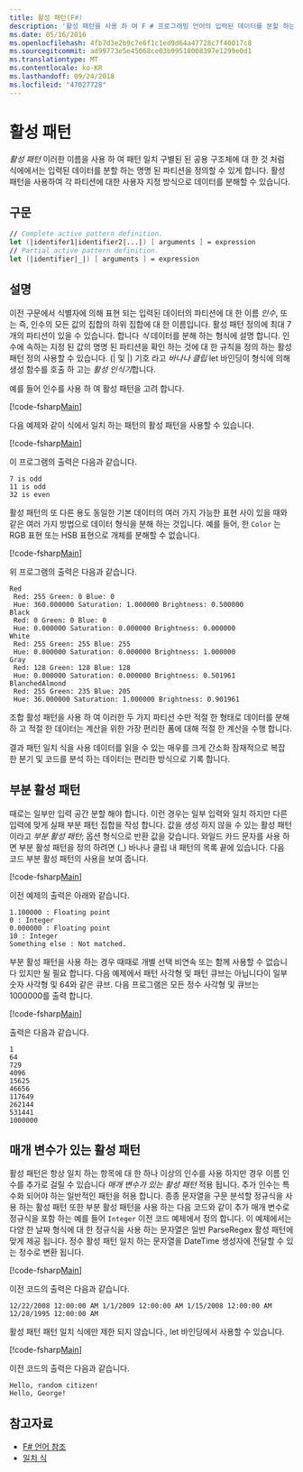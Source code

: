 ```yaml
---
title: 활성 패턴(F#)
description: '활성 패턴을 사용 하 여 F # 프로그래밍 언어의 입력된 데이터를 분할 하는 명명 된 파티션을 정의 하는 방법에 알아봅니다.'
ms.date: 05/16/2016
ms.openlocfilehash: 4fb7d3e2b9c7e6f1c1ed9d64a47728c7f40017c8
ms.sourcegitcommit: ad99773e5e45068ce03b99518008397e1299e0d1
ms.translationtype: MT
ms.contentlocale: ko-KR
ms.lasthandoff: 09/24/2018
ms.locfileid: "47027728"
---
```

# <a name="active-patterns"></a>활성 패턴

*활성 패턴* 이러한 이름을 사용 하 여 패턴 일치 구별된 된 공용 구조체에 대 한 것 처럼 식에에서는 입력된 데이터를 분할 하는 명명 된 파티션을 정의할 수 있게 합니다. 활성 패턴을 사용하여 각 파티션에 대한 사용자 지정 방식으로 데이터를 분해할 수 있습니다.

## <a name="syntax"></a>구문

```fsharp
// Complete active pattern definition.
let (|identifer1|identifier2|...|) [ arguments ] = expression
// Partial active pattern definition.
let (|identifier|_|) [ arguments ] = expression
```

## <a name="remarks"></a>설명

이전 구문에서 식별자에 의해 표현 되는 입력된 데이터의 파티션에 대 한 이름 *인수*, 또는 즉, 인수의 모든 값의 집합의 하위 집합에 대 한 이름입니다. 활성 패턴 정의에 최대 7 개의 파티션이 있을 수 있습니다. 합니다 *식* 데이터를 분해 하는 형식에 설명 합니다. 인수에 속하는 지정 된 값의 명명 된 파티션을 확인 하는 것에 대 한 규칙을 정의 하는 활성 패턴 정의 사용할 수 있습니다. (| 및 |) 기호 라고 *바나나 클립* let 바인딩이 형식에 의해 생성 함수를 호출 하 고는 *활성 인식기*합니다.

예를 들어 인수를 사용 하 여 활성 패턴을 고려 합니다.

[!code-fsharp[Main](../../../samples/snippets/fsharp/lang-ref-2/snippet5001.fs)]

다음 예제와 같이 식에서 일치 하는 패턴의 활성 패턴을 사용할 수 있습니다.

[!code-fsharp[Main](../../../samples/snippets/fsharp/lang-ref-2/snippet5002.fs)]

이 프로그램의 출력은 다음과 같습니다.

```
7 is odd
11 is odd
32 is even
```

활성 패턴의 또 다른 용도 동일한 기본 데이터의 여러 가지 가능한 표현 사이 있을 때와 같은 여러 가지 방법으로 데이터 형식을 분해 하는 것입니다. 예를 들어, 한 `Color` 는 RGB 표현 또는 HSB 표현으로 개체를 분해할 수 없습니다.

[!code-fsharp[Main](~/samples/snippets/fsharp/lang-ref-2/snippet5003.fs)]

위 프로그램의 출력은 다음과 같습니다.

```
Red
 Red: 255 Green: 0 Blue: 0
 Hue: 360.000000 Saturation: 1.000000 Brightness: 0.500000
Black
 Red: 0 Green: 0 Blue: 0
 Hue: 0.000000 Saturation: 0.000000 Brightness: 0.000000
White
 Red: 255 Green: 255 Blue: 255
 Hue: 0.000000 Saturation: 0.000000 Brightness: 1.000000
Gray
 Red: 128 Green: 128 Blue: 128
 Hue: 0.000000 Saturation: 0.000000 Brightness: 0.501961
BlanchedAlmond
 Red: 255 Green: 235 Blue: 205
 Hue: 36.000000 Saturation: 1.000000 Brightness: 0.901961
```

조합 활성 패턴을 사용 하 여 이러한 두 가지 파티션 수만 적절 한 형태로 데이터를 분해 하 고 적절 한 데이터는 계산을 위한 가장 편리한 폼에 대해 적절 한 계산을 수행 합니다.

결과 패턴 일치 식을 사용 데이터를 읽을 수 있는 매우를 크게 간소화 잠재적으로 복잡 한 분기 및 코드를 분석 하는 데이터는 편리한 방식으로 기록 합니다.

## <a name="partial-active-patterns"></a>부분 활성 패턴

때로는 일부만 입력 공간 분할 해야 합니다. 이런 경우는 일부 입력와 일치 하지만 다른 입력에 맞게 실패 부분 패턴 집합을 작성 합니다. 값을 생성 하지 않을 수 있는 활성 패턴 이라고 *부분 활성 패턴*; 옵션 형식으로 반환 값을 갖습니다. 와일드 카드 문자를 사용 하면 부분 활성 패턴을 정의 하려면 (\_) 바나나 클립 내 패턴의 목록 끝에 있습니다. 다음 코드 부분 활성 패턴의 사용을 보여 줍니다.

[!code-fsharp[Main](~/samples/snippets/fsharp/lang-ref-2/snippet5004.fs)]

이전 예제의 출력은 아래와 같습니다.

```
1.100000 : Floating point
0 : Integer
0.000000 : Floating point
10 : Integer
Something else : Not matched.
```

부분 활성 패턴을 사용 하는 경우 때때로 개별 선택 비연속 또는 함께 사용할 수 없습니다 있지만 될 필요 합니다. 다음 예제에서 패턴 사각형 및 패턴 큐브는 아닙니다이 일부 숫자 사각형 및 64와 같은 큐브. 다음 프로그램은 모든 정수 사각형 및 큐브는 1000000를 출력 합니다.

[!code-fsharp[Main](~/samples/snippets/fsharp/lang-ref-2/snippet5005.fs)]

출력은 다음과 같습니다.

```
1
64
729
4096
15625
46656
117649
262144
531441
1000000
```

## <a name="parameterized-active-patterns"></a>매개 변수가 있는 활성 패턴

활성 패턴은 항상 일치 하는 항목에 대 한 하나 이상의 인수를 사용 하지만 경우 이름 인수를 추가로 걸릴 수 있습니다 *매개 변수가 있는 활성 패턴* 적용 됩니다. 추가 인수는 특수화 되어야 하는 일반적인 패턴을 허용 합니다. 종종 문자열을 구문 분석할 정규식을 사용 하는 활성 패턴 또한 부분 활성 패턴을 사용 하는 다음 코드와 같이 추가 매개 변수로 정규식을 포함 하는 예를 들어 `Integer` 이전 코드 예제에서 정의 합니다. 이 예제에서는 다양 한 날짜 형식에 대 한 정규식을 사용 하는 문자열은 일반 ParseRegex 활성 패턴에 맞게 제공 됩니다. 정수 활성 패턴 일치 하는 문자열을 DateTime 생성자에 전달할 수 있는 정수로 변환 됩니다.

[!code-fsharp[Main](~/samples/snippets/fsharp/lang-ref-2/snippet5006.fs)]

이전 코드의 출력은 다음과 같습니다.

```
12/22/2008 12:00:00 AM 1/1/2009 12:00:00 AM 1/15/2008 12:00:00 AM 12/28/1995 12:00:00 AM
```

활성 패턴 패턴 일치 식에만 제한 되지 않습니다., let 바인딩에서 사용할 수 있습니다.

[!code-fsharp[Main](~/samples/snippets/fsharp/lang-ref-2/snippet5007.fs)]

이전 코드의 출력은 다음과 같습니다.

```
Hello, random citizen!
Hello, George!
```

## <a name="see-also"></a>참고자료

- [F# 언어 참조](index.md)
- [일치 식](match-expressions.md)
